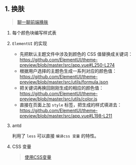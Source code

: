 ## 1. 换肤

> [聊一聊前端换肤](https://segmentfault.com/a/1190000018593994)

1. 每个颜色块编写样式表

2. `ElementUI` 的实现

   - 先把默认主题文件中涉及到颜色的 CSS 值替换成关键词：https://github.com/ElementUI/theme-preview/blob/master/src/app.vue#L250-L274
   - 根据用户选择的主题色生成一系列对应的颜色值： https://github.com/ElementUI/theme-preview/blob/master/src/utils/formula.json
   - 把关键词再换回刚刚生成的相应的颜色值：https://github.com/ElementUI/theme-preview/blob/master/src/utils/color.js
   - 直接在页面上加 `style` 标签，把生成的样式填进去：https://github.com/ElementUI/theme-preview/blob/master/src/app.vue#L198-L211

3. antd

   利用了 `less` 可以直接 `编译css 变量` 的特性。

4. CSS 变量

   > [使用CSS变量](https://developer.mozilla.org/zh-CN/docs/Web/CSS/Using_CSS_custom_properties)